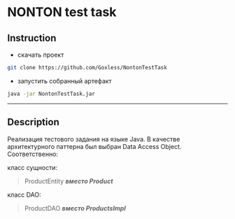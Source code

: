 # NONTON test task

## Instruction

* скачать проект
```bash
git clone https://github.com/Goxless/NontonTestTask
```

* запустить собранный артефакт
```bash
java -jar NontonTestTask.jar
```
---
## Description
Реализация тестового задания на языке Java. В качестве архитектурного 
паттерна был выбран Data Access Object.  
Соответственно: 

класс сущности:
> ProductEntity ***вместо Product***

класс DAO:
> ProductDAO ***вместо ProductsImpl***



